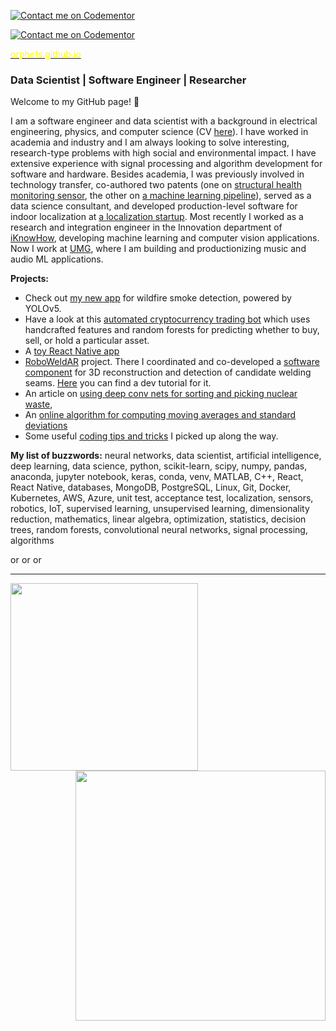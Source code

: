 [![Contact me on Codementor](https://www.codementor.io/m-badges/okypris/im-a-cm-b.svg)](https://www.codementor.io/@okypris?refer=badge)

[![Contact me on Codementor](https://www.codementor.io/m-badges/okypris/book-session.svg)](https://www.codementor.io/@okypris?refer=badge)

[<span style="color:yellow">orphefs.github.io</span>](https://orphefs.github.io/)

### Data Scientist | Software Engineer | Researcher

<p>

Welcome to my GitHub page! 👋

I am a software engineer and data scientist with a background in electrical engineering, physics, and computer science (CV [here](https://github.com/orphefs/orphefs.github.io/blob/master/static/data/Resume_Orfeas_Kypris_2021.pdf)). I have worked in academia and industry and I am always looking to solve interesting, research-type problems with high social and environmental impact. I have extensive experience with signal processing and algorithm development for software and hardware. Besides academia, I was previously involved in technology transfer, co-authored two patents (one on [structural health monitoring sensor](https://patentimages.storage.googleapis.com/7c/3a/5f/4f78dd9c0a3a68/WO2018060700A1.pdf), the other on [a machine learning pipeline](https://patentimages.storage.googleapis.com/fc/1b/bf/da720bffe3d8d7/AU2019371068A1.pdf)), served as a data science consultant, and developed production-level software for indoor localization at [a localization startup](https://navenio.com/). Most recently I worked as a research and integration engineer in the Innovation department of [iKnowHow](https://www.iknowhow.com/), developing machine learning and computer vision applications. Now I work at [UMG](https://www.universalmusic.com/), where I am building and productionizing music and audio ML applications.

</p>

<p>
  <b>Projects:</b>
  
- Check out [my new app](https://share.streamlit.io/firegaze-ai/prototype/main/streamlit_app/streamlit_app.py) for wildfire smoke detection, powered by YOLOv5. 
- Have a look at this [automated cryptocurrency trading bot](https://github.com/orphefs/cryptotrader) which uses handcrafted features and random forests for predicting whether to buy, sell, or hold a particular asset.
- A [toy React Native app](https://github.com/orphefs/mood-recording-app)
- [RoboWeldAR](https://www.youtube.com/channel/UCDXILnzQH0797RFclKYmcVQ) project. There I coordinated and co-developed a [software component](https://github.com/ikh-innovation/roboweldar-rose-ap) for 3D reconstruction and detection of candidate welding seams. [Here](https://www.youtube.com/watch?v=zPShBs7qK9s) you can find a dev tutorial for it.
- An article on [using deep conv nets for sorting and picking nuclear waste](https://orphefs.medium.com/detecting-and-sorting-nuclear-waste-using-deep-convolutional-neural-networks-3ada9b402363), 
- An [online algorithm for computing moving averages and standard deviations](https://github.com/orphefs/rolling_statistics/blob/master/Rolling_Mean_and_Variance_of_a_Time_Series.pdf)
- Some useful [coding tips and tricks](https://github.com/orphefs/notes) I picked up along the way.
  
</p>
<b>My list of buzzwords:</b>
neural networks, data scientist, artificial intelligence, deep learning, data science, python, scikit-learn, scipy, numpy, pandas, anaconda, jupyter notebook, keras, conda, venv, MATLAB, C++, React, React Native, databases, MongoDB, PostgreSQL, Linux, Git, Docker, Kubernetes, AWS, Azure, unit test, acceptance test, localization, sensors, robotics, IoT, supervised learning, unsupervised learning, dimensionality reduction, mathematics, linear algebra, optimization, statistics, decision trees, random forests, convolutional neural networks, signal processing, algorithms
<p>

  
</p>


<div>
<a href="https://www.linkedin.com/in/kypris/">
  <img align="left" alt="orphefs's LinkedIn Profile" width="15px" src="https://cdn.jsdelivr.net/npm/simple-icons@v3/icons/linkedin.svg" />
</a>
<a href="https://github.com/orphefs">
  <img align="left" alt="orphefs's Github" width="15px" src="https://cdn.jsdelivr.net/npm/simple-icons@v3/icons/github.svg" />
</a>

<a href="https://scholar.google.com/citations?user=bldiMQwAAAAJ&hl=en">
  <img align="left" alt="orphefs's Google Scholar Page" width="15px" src="https://cdn.jsdelivr.net/npm/simple-icons@3.2.0/icons/googlescholar.svg" />
</a>

</div>

<br/>
<hr/>

 [<img align="left" width="300" src="https://github-readme-stats.vercel.app/api/top-langs/?username=orphefs&langs_count=8&theme=dark&count_private=true&hide=jupyter%20notebook"/>](https://github.com/orphefs/)

 [<img align="right" width="400" src="https://github-readme-stats.vercel.app/api?username=orphefs&show_icons=true&include_all_commits=true&count_private=true&theme=dark"/>](https://github.com/orphefs/)


